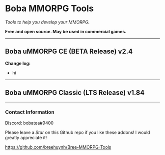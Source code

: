 # Boba MMORPG Tools

*Tools to help you develop your MMORPG.*

**Free and open source. May be used in commercial games.**

------

## Boba uMMORPG CE (BETA Release) v2.4
**Change log:** 
- hi
------
  
## Boba uMMORPG Classic (LTS Release) v1.84

------

### Contact Information
Discord: bobatea#9400

Please leave a *Star* on this Github repo if you like these addons! I would greatly appreciate it!

https://github.com/breehuynh/Bree-MMORPG-Tools



